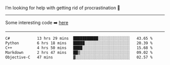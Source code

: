 I’m looking for help with getting rid of procrastination 🤔

-----

Some interesting code :arrow_right: [here](https://github.com/zhen8838/playground)

-----

<!--START_SECTION:waka-->

```txt
C#            13 hrs 29 mins  ███████████░░░░░░░░░░░░░░   43.65 %
Python        6 hrs 18 mins   █████░░░░░░░░░░░░░░░░░░░░   20.39 %
C++           4 hrs 50 mins   ████░░░░░░░░░░░░░░░░░░░░░   15.68 %
Markdown      2 hrs 47 mins   ██▒░░░░░░░░░░░░░░░░░░░░░░   09.02 %
Objective-C   47 mins         ▓░░░░░░░░░░░░░░░░░░░░░░░░   02.57 %
```

<!--END_SECTION:waka-->

<!--
**zhen8838/zhen8838** is a ✨ _special_ ✨ repository because its `README.md` (this file) appears on your GitHub profile.

Here are some ideas to get you started:

- 🔭 I’m currently working on ...
- 🌱 I’m currently learning ...
- 👯 I’m looking to collaborate on ...
 ...
- 💬 Ask me about ...
- 📫 How to reach me: ...
- 😄 Pronouns: ...
- ⚡ Fun fact: ...
-->
